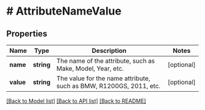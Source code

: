 # # AttributeNameValue

## Properties

Name | Type | Description | Notes
------------ | ------------- | ------------- | -------------
**name** | **string** | The name of the attribute, such as Make, Model, Year, etc. | [optional] 
**value** | **string** | The value for the name attribute, such as BMW, R1200GS, 2011, etc. | [optional] 

[[Back to Model list]](../../README.md#documentation-for-models) [[Back to API list]](../../README.md#documentation-for-api-endpoints) [[Back to README]](../../README.md)


